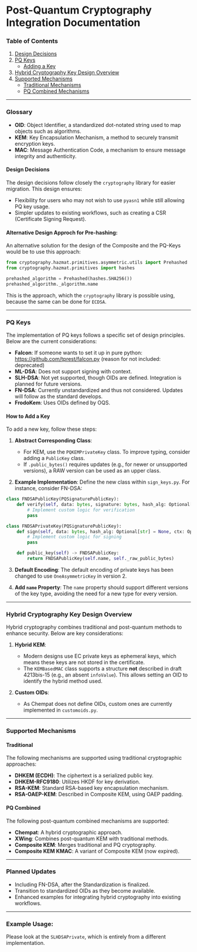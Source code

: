 <!--
SPDX-FileCopyrightText: Copyright 2024 Siemens AG

SPDX-License-Identifier: Apache-2.0
-->

# Post-Quantum Cryptography Integration Documentation

### Table of Contents
1. [Design Decisions](#design-decisions)
2. [PQ Keys](#pq-keys)
    - [Adding a Key](#how-to-add-a-key)
3. [Hybrid Cryptography Key Design Overview](#hybrid-cryptography-key-design-overview)
4. [Supported Mechanisms](#supported-mechanisms)
    - [Traditional Mechanisms](#traditional)
    - [PQ Combined Mechanisms](#pq-combined)

---

### Glossary

- **OID**: Object Identifier, a standardized dot-notated string used to map objects such as algorithms.
- **KEM**: Key Encapsulation Mechanism, a method to securely transmit encryption keys.
- **MAC**: Message Authentication Code, a mechanism to ensure message integrity and authenticity.


#### Design Decisions
The design decisions follow closely the `cryptography` library for easier migration. This design ensures:
- Flexibility for users who may not wish to use `pyasn1` while still allowing PQ key usage.
- Simpler updates to existing workflows, such as creating a CSR (Certificate Signing Request).

#### Alternative Design Approch for Pre-hashing:

An alternative solution for the design of the Composite and the PQ-Keys would be
to use this approach:

```python
from cryptography.hazmat.primitives.asymmetric.utils import Prehashed
from cryptography.hazmat.primitives import hashes

prehashed_algorithm = Prehashed(hashes.SHA256())
prehashed_algorithm._algorithm.name
```

This is the approach, which the `cryptography` library is
possible using, because the same can be done for `ECDSA`.

---

### PQ Keys
The implementation of PQ keys follows a specific set of design principles. Below are the current considerations:

- **Falcon**: If someone wants to set it up in pure python:
https://github.com/tprest/falcon.py (reason for not included: deprecated)
- **ML-DSA**: Does not support signing with context.
- **SLH-DSA**: Not yet supported, though OIDs are defined. Integration is planned for future versions.
- **FN-DSA**: Currently unstandardized and thus not considered. Updates will follow as the standard develops.
- **FrodoKem**: Uses OIDs defined by OQS.

#### How to Add a Key

To add a new key, follow these steps:

1. **Abstract Corresponding Class**:
    - For KEM, use the `PQKEMPrivateKey` class. To improve typing, consider adding a `PublicKey` class.
    - If `.public_bytes()` requires updates (e.g., for newer or unsupported versions), a RAW version can be used as an upper class.

2. **Example Implementation**:
   Define the new class within `sign_keys.py`. For instance, consider FN-DSA:

```python
class FNDSAPublicKey(PQSignaturePublicKey):
    def verify(self, data: bytes, signature: bytes, hash_alg: Optional[str] = None, ctx: Optional[bytes] = None):
        # Implement custom logic for verification
        pass

class FNDSAPrivateKey(PQSignaturePublicKey):
    def sign(self, data: bytes, hash_alg: Optional[str] = None, ctx: Optional[bytes] = None):
        # Implement custom logic for signing 
        pass

    def public_key(self) -> FNDSAPublicKey:
        return FNDSAPublicKey(self.name, self._raw_public_bytes)
```

3. **Default Encoding**:
   The default encoding of private keys has been changed to use `OneAsymmetricKey` in version 2.

4. **Add `name` Property**:
   The `name` property should support different versions of the key type, avoiding the need for a new type for every version.

---

### Hybrid Cryptography Key Design Overview

Hybrid cryptography combines traditional and post-quantum methods to enhance security. Below are key considerations:

1. **Hybrid KEM**:
    - Modern designs use EC private keys as ephemeral keys, which means these keys are not stored in the certificate.
    - The `KEMBasedMAC` class supports a structure **not** described in draft 4213bis-15 (e.g., an absent `infoValue`). This allows setting an OID to identify the hybrid method used.

2. **Custom OIDs**:
    - As Chempat does not define OIDs, custom ones are currently implemented in `customoids.py`.

---

### Supported Mechanisms

#### Traditional
The following mechanisms are supported using traditional cryptographic approaches:

- **DHKEM (ECDH)**: The ciphertext is a serialized public key.
- **DHKEM-RFC9180**: Utilizes HKDF for key derivation.
- **RSA-KEM**: Standard RSA-based key encapsulation mechanism.
- **RSA-OAEP-KEM**: Described in Composite KEM, using OAEP padding.

#### PQ Combined
The following post-quantum combined mechanisms are supported:

- **Chempat**: A hybrid cryptographic approach.
- **XWing**: Combines post-quantum KEM with traditional methods.
- **Composite KEM**: Merges traditional and PQ cryptography.
- **Composite KEM KMAC**: A variant of Composite KEM (now expired).

---


### Planned Updates
- Including FN-DSA, after the Standardization is finalized.
- Transition to standardized OIDs as they become available.
- Enhanced examples for integrating hybrid cryptography into existing workflows.

---

### Example Usage:

Please look at the `SLHDSAPrivate`, which is entirely from a different implementation.



